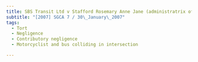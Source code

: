 ```yaml
---
title: SBS Transit Ltd v Stafford Rosemary Anne Jane (administratrix of the estate of Anthony John 
subtitle: "[2007] SGCA 7 / 30\_January\_2007"
tags:
  - Tort
  - Negligence
  - Contributory negligence
  - Motorcyclist and bus colliding in intersection

---
```


